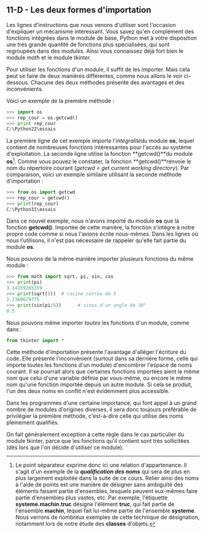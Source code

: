 ## 11-D - Les deux formes d'importation

Les lignes d'instructions que nous venons d'utiliser sont l'occasion
d'expliquer un mécanisme intéressant. Vous savez qu'en complément des
fonctions intégrées dans le module de base, Python met à votre
disposition une très grande quantité de fonctions plus spécialisées, qui
sont regroupées dans des *modules*. Ainsi vous connaissez déjà fort bien
le module *math* et le module *tkinter*.

Pour utiliser les fonctions d'un module, il suffit de les importer. Mais
cela peut se faire de deux manières différentes, comme nous allons le
voir ci-dessous. Chacune des deux méthodes présente des avantages et des
inconvénients.

Voici un exemple de la première méthode
:



```python
>>> import os
>>> rep_cour = os.getcwd()
>>> print rep_cour
C:\Python22\essais
```



La première ligne de cet exemple importe
l'*intégralité*du module
**os**, lequel contient de
nombreuses fonctions intéressantes pour l'accès au système
d'exploitation. La seconde ligne utilise la fonction
**getcwd()**du module
**os**[^note_52]. Comme vous pouvez le constater, la fonction
**getcwd()**renvoie le nom du
répertoire courant (*getcwd = get current working directory*). Par comparaison, voici un exemple similaire
utilisant la seconde méthode d'importation :



```python
>>> from os import getcwd
>>> rep_cour = getcwd() 
>>> print(rep_cour)
C:\Python31\essais
```



Dans ce nouvel exemple, nous n'avons importé du module **os** que la
fonction **getcwd()**. Importée de cette manière, la fonction s'intègre
à notre propre code comme si nous l'avions écrite nous-mêmes. Dans les
lignes où nous l'utilisons, il n'est pas nécessaire de rappeler qu'elle
fait partie du module **os**.

Nous pouvons de la même manière importer
plusieurs fonctions du même module :



```python
>>> from math import sqrt, pi, sin, cos
>>> print(pi)
3.14159265359
>>> print(sqrt(5))	# racine carrée de 5
2.2360679775
>>> print(sin(pi/6))	  # sinus d'un angle de 30°
0.5
```



Nous pouvons même importer
*toutes* les fonctions
d'un module, comme dans :



```python
from tkinter import *
```



Cette méthode d'importation présente l'avantage d'alléger l'écriture du
code. Elle présente l'inconvénient (surtout dans sa dernière forme,
celle qui importe toutes les fonctions d'un module) d'encombrer l'espace
de noms courant. Il se pourrait alors que certaines fonctions importées
aient le même nom que celui d'une variable définie par vous-même, ou
encore le même nom qu'une fonction importée depuis un autre module. Si
cela se produit, l'un des deux noms en conflit n'est évidemment plus
accessible.

Dans les programmes d'une certaine importance, qui font appel à un grand
nombre de modules d'origines diverses, il sera donc toujours préférable
de privilégier la première méthode, c'est-à-dire celle qui utilise des
noms pleinement qualifiés.

On fait généralement exception à cette règle dans le cas particulier du
module tkinter, parce que les fonctions qu'il contient sont très
sollicitées (dès lors que l'on décide d'utiliser ce module).


[^note_52]: Le point séparateur exprime donc ici une relation d'appartenance. Il s'agit d'un exemple de la ***qualification des noms*** qui sera de plus en plus largement exploitée dans la suite de ce cours. Relier ainsi des noms à l'aide de points est une manière de désigner sans ambiguïté des éléments faisant partie d'ensembles, lesquels peuvent eux-mêmes faire partie d'ensembles plus vastes, etc. Par exemple, l'étiquette **systeme.machin.truc** désigne l'élément **truc**, qui fait partie de l'ensemble **machin**, lequel fait lui-même partie de l'ensemble **systeme**. Nous verrons de nombreux exemples de cette technique de désignation, notamment lors de notre étude des **classes** d'objets.
